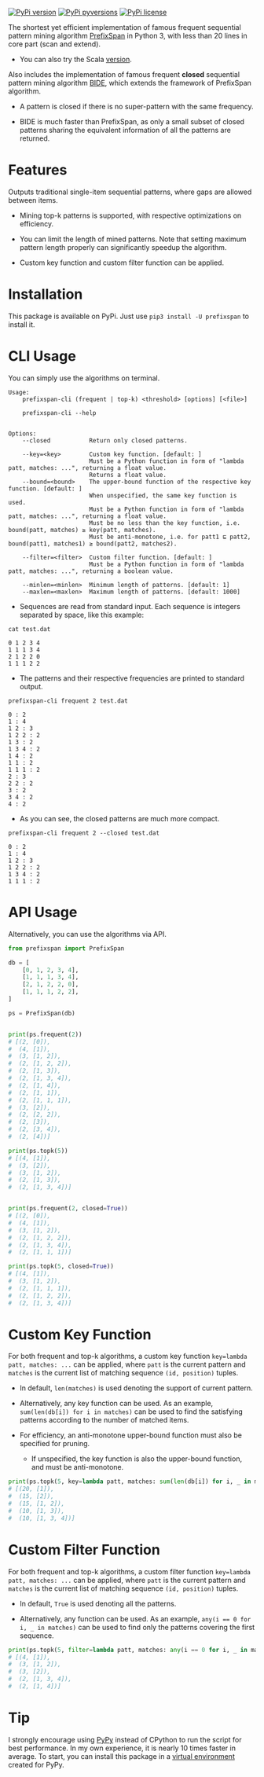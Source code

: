 [![PyPi version](https://img.shields.io/pypi/v/prefixspan.svg)](https://pypi.python.org/pypi/prefixspan/)
[![PyPi pyversions](https://img.shields.io/pypi/pyversions/prefixspan.svg)](https://pypi.python.org/pypi/prefixspan/)
[![PyPi license](https://img.shields.io/pypi/l/prefixspan.svg)](https://pypi.python.org/pypi/prefixspan/)

The shortest yet efficient implementation of famous frequent sequential pattern mining algorithm [PrefixSpan](https://ieeexplore.ieee.org/abstract/document/914830/) in Python 3, with less than 20 lines in core part (scan and extend).

- You can also try the Scala [version](https://github.com/chuanconggao/PrefixSpan-scala).

Also includes the implementation of famous frequent **closed** sequential pattern mining algorithm [BIDE](https://ieeexplore.ieee.org/abstract/document/1319986), which extends the framework of PrefixSpan algorithm.

- A pattern is closed if there is no super-pattern with the same frequency.

- BIDE is much faster than PrefixSpan, as only a small subset of closed patterns sharing the equivalent information of all the patterns are returned.

# Features

Outputs traditional single-item sequential patterns, where gaps are allowed between items.

- Mining top-k patterns is supported, with respective optimizations on efficiency.

- You can limit the length of mined patterns. Note that setting maximum pattern length properly can significantly speedup the algorithm.

- Custom key function and custom filter function can be applied.

# Installation

This package is available on PyPi. Just use `pip3 install -U prefixspan` to install it.

# CLI Usage

You can simply use the algorithms on terminal.

``` text
Usage:
    prefixspan-cli (frequent | top-k) <threshold> [options] [<file>]

    prefixspan-cli --help


Options:
    --closed           Return only closed patterns.
    
    --key=<key>        Custom key function. [default: ]
                       Must be a Python function in form of "lambda patt, matches: ...", returning a float value.
                       Returns a float value.
    --bound=<bound>    The upper-bound function of the respective key function. [default: ]
                       When unspecified, the same key function is used.
                       Must be a Python function in form of "lambda patt, matches: ...", returning a float value.
                       Must be no less than the key function, i.e. bound(patt, matches) ≥ key(patt, matches).
                       Must be anti-monotone, i.e. for patt1 ⊑ patt2, bound(patt1, matches1) ≥ bound(patt2, matches2).
                       
    --filter=<filter>  Custom filter function. [default: ]
                       Must be a Python function in form of "lambda patt, matches: ...", returning a boolean value.
                       
    --minlen=<minlen>  Minimum length of patterns. [default: 1]
    --maxlen=<maxlen>  Maximum length of patterns. [default: 1000]
```

* Sequences are read from standard input. Each sequence is integers separated by space, like this example:

``` text
cat test.dat

0 1 2 3 4
1 1 1 3 4
2 1 2 2 0
1 1 1 2 2
```

* The patterns and their respective frequencies are printed to standard output.

``` text
prefixspan-cli frequent 2 test.dat

0 : 2
1 : 4
1 2 : 3
1 2 2 : 2
1 3 : 2
1 3 4 : 2
1 4 : 2
1 1 : 2
1 1 1 : 2
2 : 3
2 2 : 2
3 : 2
3 4 : 2
4 : 2
```

* As you can see, the closed patterns are much more compact.

``` text
prefixspan-cli frequent 2 --closed test.dat

0 : 2
1 : 4
1 2 : 3
1 2 2 : 2
1 3 4 : 2
1 1 1 : 2
```

# API Usage

Alternatively, you can use the algorithms via API.

``` python
from prefixspan import PrefixSpan

db = [
    [0, 1, 2, 3, 4],
    [1, 1, 1, 3, 4],
    [2, 1, 2, 2, 0],
    [1, 1, 1, 2, 2],
]

ps = PrefixSpan(db)


print(ps.frequent(2))
# [(2, [0]),
#  (4, [1]),
#  (3, [1, 2]),
#  (2, [1, 2, 2]),
#  (2, [1, 3]),
#  (2, [1, 3, 4]),
#  (2, [1, 4]),
#  (2, [1, 1]),
#  (2, [1, 1, 1]),
#  (3, [2]),
#  (2, [2, 2]),
#  (2, [3]),
#  (2, [3, 4]),
#  (2, [4])]

print(ps.topk(5))
# [(4, [1]),
#  (3, [2]),
#  (3, [1, 2]),
#  (2, [1, 3]),
#  (2, [1, 3, 4])]


print(ps.frequent(2, closed=True))
# [(2, [0]),
#  (4, [1]),
#  (3, [1, 2]),
#  (2, [1, 2, 2]),
#  (2, [1, 3, 4]),
#  (2, [1, 1, 1])]

print(ps.topk(5, closed=True))
# [(4, [1]),
#  (3, [1, 2]),
#  (2, [1, 1, 1]),
#  (2, [1, 2, 2]),
#  (2, [1, 3, 4])]
```

# Custom Key Function

For both frequent and top-k algorithms, a custom key function `key=lambda patt, matches: ...` can be applied, where `patt` is the current pattern and `matches` is the current list of matching sequence `(id, position)` tuples.
    
- In default, `len(matches)` is used denoting the support of current pattern.

- Alternatively, any key function can be used. As an example, `sum(len(db[i]) for i in matches)` can be used to find the satisfying patterns according to the number of matched items.

- For efficiency, an anti-monotone upper-bound function must also be specified for pruning.

    - If unspecified, the key function is also the upper-bound function, and must be anti-monotone.

``` python
print(ps.topk(5, key=lambda patt, matches: sum(len(db[i]) for i, _ in matches)))
# [(20, [1]),
#  (15, [2]),
#  (15, [1, 2]),
#  (10, [1, 3]),
#  (10, [1, 3, 4])]
```

# Custom Filter Function

For both frequent and top-k algorithms, a custom filter function `key=lambda patt, matches: ...` can be applied, where `patt` is the current pattern and `matches` is the current list of matching sequence `(id, position)` tuples.

- In default, `True` is used denoting all the patterns.

- Alternatively, any function can be used. As an example, `any(i == 0 for i, _ in matches)` can be used to find only the patterns covering the first sequence.

``` python
print(ps.topk(5, filter=lambda patt, matches: any(i == 0 for i, _ in matches)))
# [(4, [1]),
#  (3, [1, 2]),
#  (3, [2]),
#  (2, [1, 3, 4]),
#  (2, [1, 4])]
```

# Tip

I strongly encourage using [PyPy](http://pypy.org/) instead of CPython to run the script for best performance. In my own experience, it is nearly 10 times faster in average. To start, you can install this package in a [virtual environment](https://virtualenv.pypa.io/en/stable/) created for PyPy.
